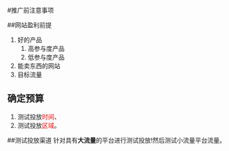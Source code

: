 #推广前注意事项

##网站盈利前提

1. 好的产品
    1. 高参与度产品
    2. 低参与度产品
2. 能卖东西的网站
3. 目标流量


## 确定预算
1. 测试投放<font color=red >时间</font>、 
2. 测试投放<font color=red >区域</font>。

##测试投放渠道
针对具有**大流量**的平台进行测试投放!然后测试小流量平台流量。




